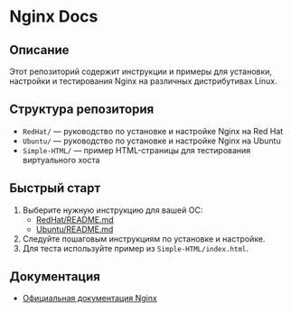 # Nginx Docs

## Описание
Этот репозиторий содержит инструкции и примеры для установки, настройки и тестирования Nginx на различных дистрибутивах Linux.

## Структура репозитория

- `RedHat/` — руководство по установке и настройке Nginx на Red Hat
- `Ubuntu/` — руководство по установке и настройке Nginx на Ubuntu
- `Simple-HTML/` — пример HTML-страницы для тестирования виртуального хоста

## Быстрый старт
1. Выберите нужную инструкцию для вашей ОС:
   - [RedHat/README.md](./RedHat/README.md)
   - [Ubuntu/README.md](./Ubuntu/README.md)
2. Следуйте пошаговым инструкциям по установке и настройке.
3. Для теста используйте пример из `Simple-HTML/index.html`.

## Документация
- [Официальная документация Nginx](https://nginx.org/ru/docs/)